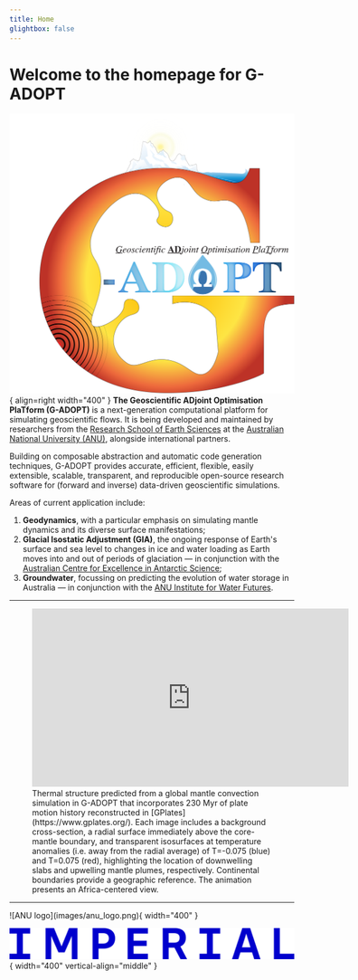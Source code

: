 ```yaml
---
title: Home
glightbox: false
---
```


# Welcome to the homepage for G-ADOPT

![Logo](images/gadopt_logo.svg){ align=right width="400" }
**The Geoscientific ADjoint Optimisation PlaTform (G-ADOPT)** is a next-generation computational platform for simulating geoscientific flows. It is being developed and maintained by researchers from the [Research School of Earth Sciences](https://earthsciences.anu.edu.au/) at the [Australian National University (ANU)](https://www.anu.edu.au/), alongside international partners.

Building on composable abstraction and automatic code generation techniques, G-ADOPT provides accurate, efficient, flexible, easily extensible, scalable, transparent, and reproducible open-source research software for (forward and inverse) data-driven geoscientific simulations.

Areas of current application include:

1. **Geodynamics**, with a particular emphasis on simulating mantle dynamics and its diverse surface manifestations;
2. **Glacial Isostatic Adjustment (GIA)**, the ongoing response of Earth's surface and sea level to changes in ice and water loading as Earth moves into and out of periods of glaciation — in conjunction with the [Australian Centre for Excellence in Antarctic Science](https://antarctic.org.au/);
3. **Groundwater**, focussing on predicting the evolution of water storage in Australia — in conjunction with the [ANU Institute for Water Futures](https://waterfutures.anu.edu.au/).

---

<figure markdown>
<iframe width="560" height="315" src="https://www.youtube.com/embed/i7MVDvISByk?si=GBXUxCCr6v5Feyd6" title="YouTube video player" frameborder="0" allow="accelerometer; autoplay; clipboard-write; encrypted-media; gyroscope; picture-in-picture; web-share" allowfullscreen></iframe>
<figcaption markdown>
Thermal structure predicted from a global mantle convection simulation in G-ADOPT that incorporates 230 Myr of plate motion history reconstructed in [GPlates](https://www.gplates.org/). Each image includes a background cross-section, a radial surface immediately above the core-mantle boundary, and transparent isosurfaces at temperature anomalies (i.e. away from the radial average) of T=-0.075 (blue) and T=0.075 (red), highlighting the location of downwelling slabs and upwelling mantle plumes, respectively. Continental boundaries provide a geographic reference. The animation presents an Africa-centered view.
</figcaption>
</figure>

---

<div class="grid" style="align-items:center;" markdown>
![ANU logo](images/anu_logo.png){ width="400" }

![Imperial logo](images/imperial_logo.png){ width="400" vertical-align="middle" }
</div>
